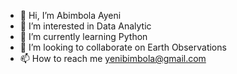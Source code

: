 - 👋 Hi, I’m Abimbola Ayeni
- 👀 I’m interested in Data Analytic
- 🌱 I’m currently learning Python
- 💞️ I’m looking to collaborate on Earth Observations
- 📫 How to reach me yenibimbola@gmail.com

<!---
Funmihub/Funmihub is a ✨ special ✨ repository because its `README.md` (this file) appears on your GitHub profile.
You can click the Preview link to take a look at your changes.
--->
